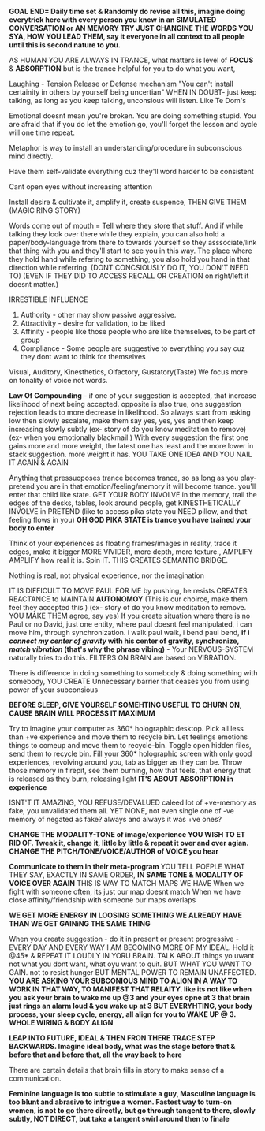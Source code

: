 **GOAL END= Daily time set & Randomly do revise all this, imagine doing everytrick here with every person you knew in an SIMULATED CONVERSATION or AN MEMORY TRY JUST CHANGINE THE WORDS YOU SYA, HOW YOU LEAD THEM, say it everyone in all context to all people until this is second nature to you.**

AS HUMAN YOU ARE ALWAYS IN TRANCE, what matters is level of **FOCUS** & **ABSORPTION** but is the trance helpful for you to do what you want,

Laughing - Tension Release or Defense mechanism
"You can't install certainity in others by yourself being uncertian" WHEN IN DOUBT- just keep talking, as long as you keep talking, unconsious will listen. Like Te Dom's 

Emotional doesnt mean you're broken. You are doing something stupid.
You are afraid that if you do let the emotion go, you'll forget the lesson and cycle will one time repeat.

Metaphor is way to install an understanding/procedure in subconscious mind directly.

Have them self-validate everything cuz they'll word harder to be consistent

Cant open eyes without increasing attention

Install desire & cultivate it, amplify it, create suspence, THEN GIVE THEM (MAGIC RING STORY)

Words come out of mouth = Tell where they store that stuff. 
And if while talking they look over there while they explain, you can also hold a paper/body-language from there to towards yourself so they asssociate/link that thing with you and they'll start to see you in this way.
The place where they hold hand while refering to something, you also hold you hand in that direction while referring. (DONT CONCSIOUSLY DO IT, YOU DON'T NEED TO) (EVEN IF THEY DID TO ACCESS RECALL OR CREATION on right/left it doesnt matter.)

IRRESTIBLE INFLUENCE
1. Authority - other may show passive aggressive.
2. Attractivity -  desire for validation, to be liked
3. Affinity - people like those people who are like themselves, to be part of group
4. Compliance - Some people are suggestive to everything you say cuz they dont want to think for themselves

Visual, Auditory, Kinesthetics, Olfactory, Gustatory(Taste)
We focus more on tonality of voice not words.

**Law Of Compounding** - if one of your suggestion is accepted, that increase likelihood of next being accepted. opposite is also true, one suggestion rejection leads to more decrease in likelihood.
So always start from asking low then slowly escalate, make them say yes, yes, yes and then keep increasing slowly subtly (ex- story of do you know meditation to remove) (ex- when you emotionally blackmail.)
With every suggestion the first one gains more and more weight, the latest one has least and the more lower in stack suggestion. more weight it has.
YOU TAKE ONE IDEA AND YOU NAIL IT AGAIN & AGAIN


Anything that pressuoposes trance becomes trance, so as long as you play-pretend you are in that emotion/feeling/memory it will become trance. you'll enter that child like state. GET YOUR BODY INVOLVE in the memory, trail the edges of the desks, tables, look around people, get KINESTHETICALLY INVOLVE in PRETEND (like to access pika state you NEED pillow, and that feeling flows in you) **OH GOD PIKA STATE is trance you have trained your body to enter**

Think of your experiences as floating frames/images in reality, trace it edges, make it bigger MORE VIVIDER, more depth, more texture., AMPLIFY AMPLIFY how real it is. Spin IT. THIS CREATES SEMANTIC BRIDGE.

Nothing is real, not physical experience, nor the imagination

IT IS DIFFICULT TO MOVE PAUL FOR ME by pushing, he resists CREATES REACTANCE to MAINTAIN **AUTONOMOY** (This is our choirce, make them feel they accepted this ) (ex- story of do you know meditation to remove. YOU MAKE THEM agree, say yes)
If you create situation where there is no Paul or no David, just one entity, where paul doesnt feel manipulated, i can move him, through synchronization. i walk paul walk, i bend paul bend, **if i *connect my center of gravity* with his center of gravity, synchronize, *match vibration* (that's why the phrase vibing)** - 
Your NERVOUS-SYSTEM naturally tries to do this.
FILTERS ON BRAIN are based on VIBRATION.

There is difference in doing something to somebody & doing something with somebody, YOU CREATE Unnecessary barrier that ceases you from using power of your subconsious

**BEFORE SLEEP, GIVE YOURSELF SOMEHTING USEFUL TO CHURN ON, CAUSE BRAIN WILL PROCESS IT MAXIMUM**

Try to imagine your computer as 360* holographic desktop.
Pick all less than +ve experience and move them to recycle bin.
Let feelings emotions things to comeup and move them to recycle-bin.
Toggle open hidden files, send them to recycle bin.
Fill your 360* holographic screen with only good experiences, revolving around you, tab as bigger as they can be.
Throw those memory in firepit, see them burning, how that feels, that energy that is released as they burn, releasing light 
**IT'S ABOUT ABSORPTION in experience**

ISNT'T IT AMAZING, YOU REFUSE/DEVALUED caleed lot of +ve-memory as fake, you unvalidated them all. YET NONE, not even single one of -ve memory of negated as fake? always and always it was +ve ones?

**CHANGE THE MODALITY-TONE of image/experience YOU WISH TO ET RID OF. Tweak it, change it, little by little & repeat it over and over agian. CHANGE THE PITCH/TONE/VOICE/AUTHOR of VOICE you hear** 

**Communicate to them in their meta-program**
YOU TELL POEPLE WHAT THEY SAY, EXACTLY IN SAME ORDER, **IN SAME TONE & MODALITY OF VOICE OVER AGAIN** 
THIS IS WAY TO MATCH MAPS WE HAVE
When we fight with someone often, its just our map doesnt match
When we have close affinity/friendship with someone our maps overlaps

**WE GET MORE ENERGY IN LOOSING SOMETHING WE ALREADY HAVE THAN WE GET GAINiNG THE SAME THING**

When you create suggestion - do it in present or present progressive - EVERY DAY AND EVERY WAY I AM BECOMING MORE OF MY IDEAL. Hold it @45* & REPEAT IT LOUDLY IN YORU BRAIN. TALK ABOUT things yo uwant not what you dont want, what oyu want to quit. BUT WHAT YOU WANT TO GAIN. not to resist hunger BUT MENTAL POWER TO REMAIN UNAFFECTED.
**YOU ARE ASKING YOUR SUBCONIOUS MIND TO ALIGN IN A WAY TO WORK IN THAT WAY, TO MANIFEST THAT RELAITY. like its not like when you ask your brain  to wake me up @3 and your eyes opne at 3 that brain just rings an alarm loud & you wake up at 3 BUT EVERYHTING, your body process, your sleep cycle, energy, all align for you to WAKE UP @ 3. WHOLE WIRING & BODY ALIGN**

**LEAP INTO FUTURE, IDEAL & THEN FRON THERE TRACE STEP BACKWARDS. Imagine ideal body, what was the stage before that & before that and before that, all the way back to here** 

There are certain details that brain fills in story to make sense of a communication.

**Feminine language is too subtle to stimulate a guy, Masculine language is too blunt and abrasive to intrigue a women. Fastest way to turn-on women, is not to go there directly, but go through tangent to there, slowly subtly, NOT DIRECT, but take a tangent swirl around then to finale**

